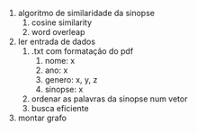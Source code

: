 1. algoritmo de similaridade da sinopse
   1. cosine similarity
   2. word overleap
2. ler entrada de dados
   1. .txt com formatação do pdf
      1. nome: x
      2. ano: x
      3. genero: x, y, z
      4. sinopse: x
   2. ordenar as palavras da sinopse num vetor
   3. busca eficiente
3. montar grafo